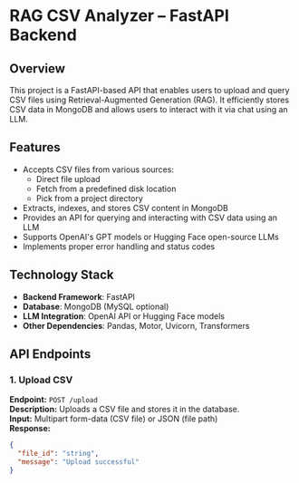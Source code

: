 # RAG CSV Analyzer – FastAPI Backend  

## Overview  
This project is a FastAPI-based API that enables users to upload and query CSV files using Retrieval-Augmented Generation (RAG). It efficiently stores CSV data in MongoDB and allows users to interact with it via chat using an LLM.  

## Features  
- Accepts CSV files from various sources:  
  - Direct file upload  
  - Fetch from a predefined disk location  
  - Pick from a project directory  
- Extracts, indexes, and stores CSV content in MongoDB  
- Provides an API for querying and interacting with CSV data using an LLM  
- Supports OpenAI's GPT models or Hugging Face open-source LLMs  
- Implements proper error handling and status codes  

## Technology Stack  
- **Backend Framework**: FastAPI  
- **Database**: MongoDB (MySQL optional)  
- **LLM Integration**: OpenAI API or Hugging Face models  
- **Other Dependencies**: Pandas, Motor, Uvicorn, Transformers  

## API Endpoints  

### 1. Upload CSV  
**Endpoint:** `POST /upload`  
**Description:** Uploads a CSV file and stores it in the database.  
**Input:** Multipart form-data (CSV file) or JSON (file path)  
**Response:**  
```json
{
  "file_id": "string",
  "message": "Upload successful"
}
